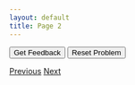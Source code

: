 ```yaml
---
layout: default
title: Page 2
---
```



<div id="findMax-sortableTrash" class="sortable-code"></div> 
<div id="findMax-sortable" class="sortable-code"></div> 
<div style="clear:both;"></div> 
<p> 
    <input id="findMax-feedbackLink" value="Get Feedback" type="button" /> 
    <input id="findMax-newInstanceLink" value="Reset Problem" type="button" /> 
</p> 
<script type="text/javascript"> 
(function(){
  var initial = "def findMax(my_array):\n" +
    "	max = my_array[0]\n" +
    "	for i in my_array:\n" +
    "		if i &gt; max:\n" +
    "			max = i\n" +
    "	return max\n" +
    "for i in range (len(my_array)): #distractor";
  var parsonsPuzzle = new ParsonsWidget({
    "sortableId": "findMax-sortable",
    "max_wrong_lines": 10,
    "grader": ParsonsWidget._graders.LineBasedGrader,
    "exec_limit": 2500,
    "can_indent": true,
    "x_indent": 50,
    "lang": "en",
    "show_feedback": true,
    "trashId": "findMax-sortableTrash"
  });
  parsonsPuzzle.init(initial);
  parsonsPuzzle.shuffleLines();
  $("#findMax-newInstanceLink").click(function(event){ 
      event.preventDefault(); 
      parsonsPuzzle.shuffleLines(); 
  }); 
  $("#findMax-feedbackLink").click(function(event){ 
      event.preventDefault(); 
      parsonsPuzzle.getFeedback(); 
  }); 
})(); 
</script>

[Previous](https://mrmccrow.github.io/higher-parsons-problems/)
[Next](./example2.html)
